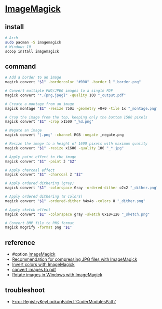 # [ImageMagick](https://www.imagemagick.org)

## install

```sh
# Arch
sudo pacman -S imagemagick
# Windows 10
scoop install imagemagick
```

## command

```sh
# Add a border to an image
magick convert "$1" -bordercolor "#000" -border 1 "_border.png"

# Convert multiple PNG/JPEG images to a single PDF
magick convert "*.{png,jpeg}" -quality 100 "_output.pdf"

# Create a montage from an image
magick montage "$1" -resize 750x -geometry +0+0 -tile 1x "_montage.png"

# Crop the image from the top, keeping only the bottom 1500 pixels
magick convert "$1" -crop x1500 "_%d.png"

# Negate an image
magick convert "|.png" -channel RGB -negate _negate.png

# Resize the image to a height of 1600 pixels with maximum quality
magick convert "$1" -resize x1600 -quality 100 "_*.jpg"

# Apply paint effect to the image
magick convert "$1" -paint 3 "$2"

# Apply charcoal effect
magick convert "$1" -charcoal 2 "$2"

# Apply ordered dithering (gray)
magick convert "$1" -colorspace Gray -ordered-dither o2x2 "_dither.png"

# Apply ordered dithering (8 colors)
magick convert "$1" -ordered-dither h4x4o -colors 8 "_dither.png"

# Apply sketch effect
magick convert "$1" -colorspace gray -sketch 0x10+120 "_sketch.png"

# Convert BMP file to PNG format
magick mogrify -format png "$1"
```

## reference

- #option [ImageMagick](https://imagemagick.org/script/command-line-processing.php)
- [Recommendation for compressing JPG files with ImageMagick](https://stackoverflow.com/questions/7261855/recommendation-for-compressing-jpg-files-with-imagemagick)
- [Invert colors with ImageMagick](https://superuser.com/questions/1194468/invert-colors-with-imagemagick)
- [convert images to pdf](https://askubuntu.com/questions/493584/convert-images-to-pdf)
- [Rotate images in Windows with ImageMagick](https://scribbleghost.net/2020/10/12/rotate-images-in-windows-with-imagemagick/)

## troubleshoot

- [Error RegistryKeyLookupFailed `CoderModulesPath'](https://github.com/ImageMagick/ImageMagick/discussions/6807)
